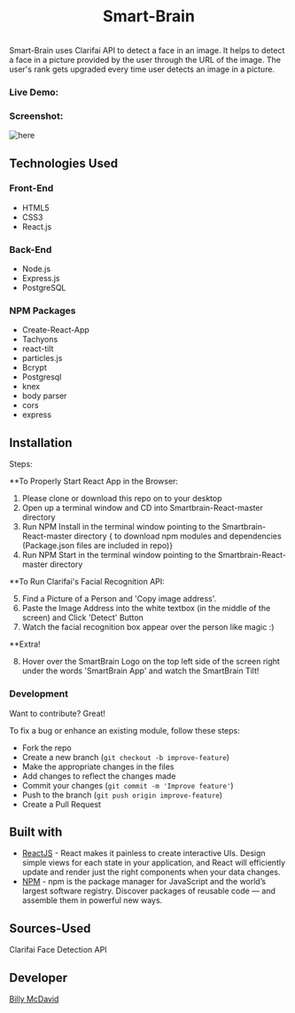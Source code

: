 <h1 align="center"> Smart-Brain </h1> <br>
Smart-Brain uses Clarifai API to detect a face in an image. It helps to detect a face in a picture provided by the user through the URL of the image. The user's rank gets upgraded every time user detects an image in a picture.

### Live Demo:

### Screenshot: 
![here]()
## Technologies Used
### Front-End
* HTML5
* CSS3
* React.js

### Back-End
* Node.js
* Express.js
* PostgreSQL

### NPM Packages
* Create-React-App
* Tachyons
* react-tilt
* particles.js
* Bcrypt
* Postgresql
* knex
* body parser
* cors
* express

## Installation

Steps:

**To Properly Start React App in the Browser:

1. Please clone or download this repo on to your desktop
2. Open up a terminal window and CD into Smartbrain-React-master directory 
3. Run NPM Install in the terminal window pointing to the Smartbrain-React-master directory { to download npm modules and dependencies (Package.json files are included in repo)}
4. Run NPM Start in the terminal window pointing to the Smartbrain-React-master directory

**To Run Clarifai's Facial Recognition API:

5. Find a Picture of a Person and 'Copy image address'.
6. Paste the Image Address into the white textbox (in the middle of the screen) and Click 'Detect' Button
7. Watch the facial recognition box appear over the person like magic :)

**Extra! 

8. Hover over the SmartBrain Logo on the top left side of the screen right under the words 'SmartBrain App' and watch the SmartBrain Tilt!

### Development

Want to contribute? Great!

To fix a bug or enhance an existing module, follow these steps:

- Fork the repo
- Create a new branch (`git checkout -b improve-feature`)
- Make the appropriate changes in the files
- Add changes to reflect the changes made
- Commit your changes (`git commit -m 'Improve feature'`)
- Push to the branch (`git push origin improve-feature`)
- Create a Pull Request

## Built with

- [ReactJS](https://reactjs.org/) - React makes it painless to create interactive UIs. Design simple views for each state in your application, and React will efficiently update and render just the right components when your data changes.
- [NPM](https://www.npmjs.com/) - npm is the package manager for JavaScript and the world’s largest software registry. Discover packages of reusable code — and assemble them in powerful new ways.

## Sources-Used

Clarifai Face Detection API

## Developer

[Billy McDavid](https://github.com/satoshimasterbilly/smart-brain)
